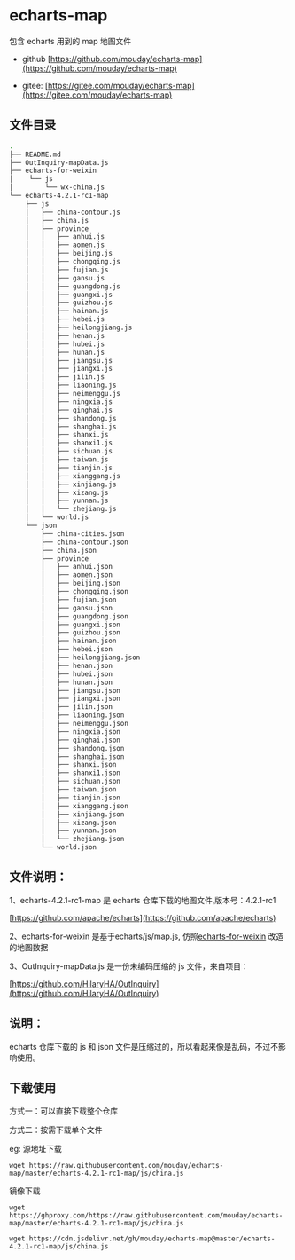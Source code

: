 # echarts-map

包含 echarts 用到的 map 地图文件

- github [https://github.com/mouday/echarts-map](https://github.com/mouday/echarts-map)

- gitee: [https://gitee.com/mouday/echarts-map](https://gitee.com/mouday/echarts-map)

## 文件目录

```bash
.
├── README.md
├── OutInquiry-mapData.js
├── echarts-for-weixin
│    └── js
│        └── wx-china.js
└── echarts-4.2.1-rc1-map
    ├── js
    │   ├── china-contour.js
    │   ├── china.js
    │   ├── province
    │   │   ├── anhui.js
    │   │   ├── aomen.js
    │   │   ├── beijing.js
    │   │   ├── chongqing.js
    │   │   ├── fujian.js
    │   │   ├── gansu.js
    │   │   ├── guangdong.js
    │   │   ├── guangxi.js
    │   │   ├── guizhou.js
    │   │   ├── hainan.js
    │   │   ├── hebei.js
    │   │   ├── heilongjiang.js
    │   │   ├── henan.js
    │   │   ├── hubei.js
    │   │   ├── hunan.js
    │   │   ├── jiangsu.js
    │   │   ├── jiangxi.js
    │   │   ├── jilin.js
    │   │   ├── liaoning.js
    │   │   ├── neimenggu.js
    │   │   ├── ningxia.js
    │   │   ├── qinghai.js
    │   │   ├── shandong.js
    │   │   ├── shanghai.js
    │   │   ├── shanxi.js
    │   │   ├── shanxi1.js
    │   │   ├── sichuan.js
    │   │   ├── taiwan.js
    │   │   ├── tianjin.js
    │   │   ├── xianggang.js
    │   │   ├── xinjiang.js
    │   │   ├── xizang.js
    │   │   ├── yunnan.js
    │   │   └── zhejiang.js
    │   └── world.js
    └── json
        ├── china-cities.json
        ├── china-contour.json
        ├── china.json
        ├── province
        │   ├── anhui.json
        │   ├── aomen.json
        │   ├── beijing.json
        │   ├── chongqing.json
        │   ├── fujian.json
        │   ├── gansu.json
        │   ├── guangdong.json
        │   ├── guangxi.json
        │   ├── guizhou.json
        │   ├── hainan.json
        │   ├── hebei.json
        │   ├── heilongjiang.json
        │   ├── henan.json
        │   ├── hubei.json
        │   ├── hunan.json
        │   ├── jiangsu.json
        │   ├── jiangxi.json
        │   ├── jilin.json
        │   ├── liaoning.json
        │   ├── neimenggu.json
        │   ├── ningxia.json
        │   ├── qinghai.json
        │   ├── shandong.json
        │   ├── shanghai.json
        │   ├── shanxi.json
        │   ├── shanxi1.json
        │   ├── sichuan.json
        │   ├── taiwan.json
        │   ├── tianjin.json
        │   ├── xianggang.json
        │   ├── xinjiang.json
        │   ├── xizang.json
        │   ├── yunnan.json
        │   └── zhejiang.json
        └── world.json
```

## 文件说明：

1、echarts-4.2.1-rc1-map 是 echarts 仓库下载的地图文件,版本号：4.2.1-rc1

[https://github.com/apache/echarts](https://github.com/apache/echarts)

2、echarts-for-weixin 是基于echarts/js/map.js, 仿照[echarts-for-weixin](https://github.com/ecomfe/echarts-for-weixin) 改造的地图数据

3、OutInquiry-mapData.js 是一份未编码压缩的 js 文件，来自项目：

[https://github.com/HilaryHA/OutInquiry](https://github.com/HilaryHA/OutInquiry)

## 说明：

echarts 仓库下载的 js 和 json 文件是压缩过的，所以看起来像是乱码，不过不影响使用。

## 下载使用

方式一：可以直接下载整个仓库

方式二：按需下载单个文件

eg: 源地址下载
```
wget https://raw.githubusercontent.com/mouday/echarts-map/master/echarts-4.2.1-rc1-map/js/china.js
```

镜像下载
```
wget https://ghproxy.com/https://raw.githubusercontent.com/mouday/echarts-map/master/echarts-4.2.1-rc1-map/js/china.js

wget https://cdn.jsdelivr.net/gh/mouday/echarts-map@master/echarts-4.2.1-rc1-map/js/china.js
```